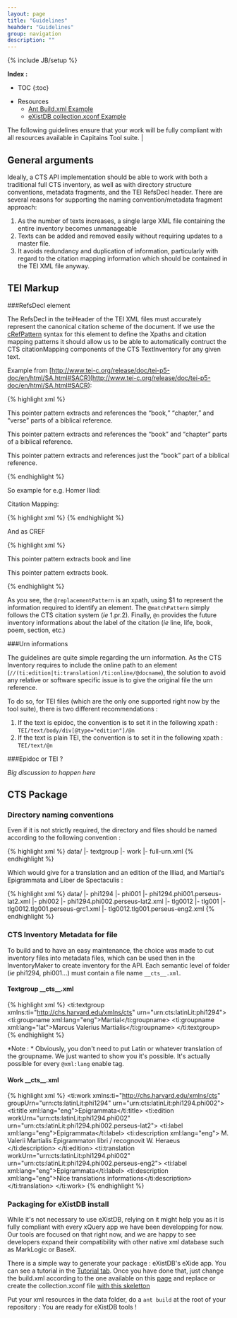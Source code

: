 ```yaml
---
layout: page
title: "Guidelines"
heahder: "Guidelines"
group: navigation
description: ""
---
```

{% include JB/setup %}

**Index :**

* TOC
{:toc}
- Resources 
    - [Ant Build.xml Example](build.html)
    - [eXistDB collection.xconf Example](xconf.html)


The following guidelines ensure that your work will be fully compliant with all resources available in Capitains Tool suite.
                                                                                                                                                                                            |

## General arguments

Ideally, a CTS API implementation should be able to work with both a traditional full CTS inventory, as well as with directory structure conventions, metadata fragments, and the TEI RefsDecl header. There are several reasons for supporting the naming convention/metadata fragment approach:

1. As the number of texts increases, a single large XML file containing the entire inventory becomes unmanageable
2. Texts can be added and removed easily without requiring updates to a master file.
3. It avoids redundancy and duplication of information, particularly with regard to the citation mapping information which should be contained in the TEI XML file anyway.

## TEI Markup

###RefsDecl element


The RefsDecl in the teiHeader of the TEI XML files must accurately represent the canonical citation scheme of the document. If we use the [cRefPattern](http://www.tei-c.org/release/doc/tei-p5-doc/en/html/ref-cRefPattern.html) syntax for this element to define the Xpaths and citation mapping patterns it should allow us to be able to automatically contruct the CTS citationMapping components of the CTS TextInventory for any given text.

Example from [http://www.tei-c.org/release/doc/tei-p5-doc/en/html/SA.html#SACR](http://www.tei-c.org/release/doc/tei-p5-doc/en/html/SA.html#SACR):

{% highlight xml %}
<refsDecl xml:id="biblical">
 <cRefPattern matchPattern="(.+) (.+):(.+)"
  replacementPattern="#xpath(//div[@n='$1']/div[$2]/div[$3])">
  <p>This pointer pattern extracts and references the <q>book,</q>
   <q>chapter,</q> and <q>verse</q> parts of a biblical reference.</p>
 </cRefPattern>
 <cRefPattern matchPattern="(.+) (.+)"
  replacementPattern="#xpath(//div[@n='$1']/div[$2])">
  <p>This pointer pattern extracts and references the <q>book</q> and
  <q>chapter</q> parts of a biblical reference.</p>
 </cRefPattern>
 <cRefPattern matchPattern="(.+)"
  replacementPattern="#xpath(//div[@n='$1'])">
  <p>This pointer pattern extracts and references just the <q>book</q>
     part of a biblical reference.</p>
 </cRefPattern>
</refsDecl>
{% endhighlight %}

So example for e.g. Homer Iliad:

Citation Mapping:

{% highlight xml %}
 <citationMapping>
    <citation label="Book" xpath="/tei:div1[@n='?']" scope="/tei:TEI/tei:text/tei:body">
        <citation label="Line" xpath="//tei:l[@n='?']"
            scope="/tei:TEI/tei:text/tei:body/tei:div1[@n='?']"/>
    </citation>
</citationMapping>
{% endhighlight %}

And as CREF

{% highlight xml %}
<refsDecl n="CTS">
 <cRefPattern 
   n="line"
   matchPattern="(.+).(.+)"
   replacementPattern="#xpath(/tei:TEI/tei:text/tei:body/tei:div[@n='$1']//tei:l[@n='$2'])">
  <p>This pointer pattern extracts book and line</p>
 </cRefPattern>
 <cRefPattern 
   n="book"
   matchPattern="(.+)"
   replacementPattern="#xpath(/tei:TEI/tei:text/tei:body/tei:div[@n='$1'])">
  <p>This pointer pattern extracts book.</p>
 </cRefPattern>
</refsDecl>
{% endhighlight %}

As you see, the `@replacementPattern` is an xpath, using $1 to represent the information required to identify an element. The `@matchPattern` simply follows the CTS citation system (*ie* 1.pr.2). Finally, `@n` provides the future inventory informations about the label of the citation (*ie* line, life, book, poem, section, etc.)

###Urn informations

The guidelines are quite simple regarding the urn information. As the CTS Inventory requires to include the online path to an element (`//(ti:edition|ti:translation)/ti:online/@docname`), the solution to avoid any relative or software specific issue is to give the original file the urn reference.

To do so, for TEI files (which are the only one supported right now by the tool suite), there is two different recommendations :

1. If the text is epidoc, the convention is to set it in the following xpath : `TEI/text/body/div[@type="edition"]/@n` 
2. If the text is plain TEI, the convention is to set it in the following xpath : `TEI/text/@n`

###Epidoc or TEI ?

*Big discussion to happen here*

## CTS Package

### Directory naming conventions

Even if it is not strictly required, the directory and files should be named according to the following convention :

{% highlight xml %}
data/
    |- textgroup
        |- work
            |- full-urn.xml
{% endhighlight %}

Which would give for a translation and an edition of the Illiad, and Martial's Epigrammata and Liber de Spectaculis :

{% highlight xml %}
data/
    |- phi1294
        |- phi001
            |- phi1294.phi001.perseus-lat2.xml
        |- phi002
            |- phi1294.phi002.perseus-lat2.xml
    |- tlg0012
        |- tlg001
            |- tlg0012.tlg001.perseus-grc1.xml
            |- tlg0012.tlg001.perseus-eng2.xml
{% endhighlight %}

### CTS Inventory Metadata for file

To build and to have an easy maintenance, the choice was made to cut inventory files into metadata files, which can be used then in the InventoryMaker to create inventory for the API. Each semantic level of folder (*ie* phi1294, phi001...) must contain a file name `__cts__.xml`.

#### Textgroup \_\_cts\_\_.xml 

{% highlight xml %}
<ti:textgroup xmlns:ti="http://chs.harvard.edu/xmlns/cts" urn="urn:cts:latinLit:phi1294">
    <ti:groupname xml:lang="eng">Martial</ti:groupname>
    <ti:groupname xml:lang="lat">Marcus Valerius Martialis</ti:groupname>
</ti:textgroup>
{% endhighlight %}

*Note : * Obviously, you don't need to put Latin or whatever translation of the groupname. We just wanted to show you it's possible. It's actually possible for every `@xml:lang` enable tag.

#### Work \_\_cts\_\_.xml 

{% highlight xml %}
<ti:work xmlns:ti="http://chs.harvard.edu/xmlns/cts" groupUrn="urn:cts:latinLit:phi1294" urn="urn:cts:latinLit:phi1294.phi002">
    <ti:title xml:lang="eng">Epigrammata</ti:title>
    <!-- For each "text", either edition or translation, there should be a ti:edition or ti:translation node -->
    <ti:edition workUrn="urn:cts:latinLit:phi1294.phi002" urn="urn:cts:latinLit:phi1294.phi002.perseus-lat2">
        <ti:label xml:lang="eng">Epigrammata</ti:label>
        <ti:description xml:lang="eng">
            M. Valerii Martialis Epigrammaton libri / recognovit W. Heraeus
        </ti:description>
        <!-- 
            As you can see, there is no <online /> tag here.
            Simply because they are environment dependant.
            And so they are generated upon full inventory generation, hence the cRefPattern convention
        -->
    </ti:edition>
    <ti:translation workUrn="urn:cts:latinLit:phi1294.phi002" urn="urn:cts:latinLit:phi1294.phi002.perseus-eng2">
        <ti:label xml:lang="eng">Epigrammata</ti:label>
        <ti:description xml:lang="eng">Nice translations informations</ti:description>
    </ti:translation>
</ti:work>
{% endhighlight %}

### Packaging for eXistDB install

While it's not necessary to use eXistDB, relying on it might help you as it is fully compliant with every xQuery app we have been developping for now. Our tools are focused on that right now, and we are happy to see developers expand their compatibility with other native xml database such as MarkLogic or BaseX.

There is a simple way to generate your package : eXistDB's eXide app. You can see a tutorial in the [Tutorial tab](../tutorial.html). Once you have done that, just change the build.xml according to the one available on this [page](build.html) and replace or create the collection.xconf file [with this skeletton](xconf.md)

Put your xml resources in the data folder, do a `ant build` at the root of your repository : You are ready for eXistDB tools !